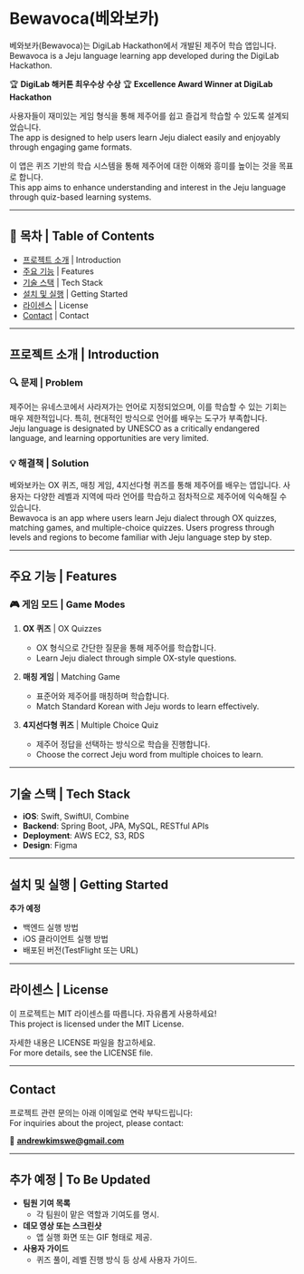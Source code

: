 # Bewavoca(베와보카)

베와보카(Bewavoca)는 DigiLab Hackathon에서 개발된 제주어 학습 앱입니다.  
Bewavoca is a Jeju language learning app developed during the DigiLab Hackathon.

🏆 **DigiLab 해커톤 최우수상 수상**
🏆 **Excellence Award Winner at DigiLab Hackathon**

사용자들이 재미있는 게임 형식을 통해 제주어를 쉽고 즐겁게 학습할 수 있도록 설계되었습니다.  
The app is designed to help users learn Jeju dialect easily and enjoyably through engaging game formats.

이 앱은 퀴즈 기반의 학습 시스템을 통해 제주어에 대한 이해와 흥미를 높이는 것을 목표로 합니다.  
This app aims to enhance understanding and interest in the Jeju language through quiz-based learning systems.

---

## 📖 목차 | Table of Contents

- [프로젝트 소개](#프로젝트-소개) | Introduction
- [주요 기능](#주요-기능) | Features
- [기술 스택](#기술-스택) | Tech Stack
- [설치 및 실행](#설치-및-실행) | Getting Started
- [라이센스](#License) | License
- [Contact](#Contact) | Contact

---

## 프로젝트 소개 | Introduction

### 🔍 문제 | Problem
제주어는 유네스코에서 사라져가는 언어로 지정되었으며, 이를 학습할 수 있는 기회는 매우 제한적입니다. 특히, 현대적인 방식으로 언어를 배우는 도구가 부족합니다.  
Jeju language is designated by UNESCO as a critically endangered language, and learning opportunities are very limited.

### 💡 해결책 | Solution
베와보카는 OX 퀴즈, 매칭 게임, 4지선다형 퀴즈를 통해 제주어를 배우는 앱입니다. 사용자는 다양한 레벨과 지역에 따라 언어를 학습하고 점차적으로 제주어에 익숙해질 수 있습니다.  
Bewavoca is an app where users learn Jeju dialect through OX quizzes, matching games, and multiple-choice quizzes. Users progress through levels and regions to become familiar with Jeju language step by step.

---

## 주요 기능 | Features

### 🎮 게임 모드 | Game Modes
1. **OX 퀴즈** | OX Quizzes  
   - OX 형식으로 간단한 질문을 통해 제주어를 학습합니다.  
   - Learn Jeju dialect through simple OX-style questions.

2. **매칭 게임** | Matching Game  
   - 표준어와 제주어를 매칭하며 학습합니다.  
   - Match Standard Korean with Jeju words to learn effectively.

3. **4지선다형 퀴즈** | Multiple Choice Quiz  
   - 제주어 정답을 선택하는 방식으로 학습을 진행합니다.  
   - Choose the correct Jeju word from multiple choices to learn.

---

## 기술 스택 | Tech Stack

- **iOS**: Swift, SwiftUI, Combine  
- **Backend**: Spring Boot, JPA, MySQL, RESTful APIs  
- **Deployment**: AWS EC2, S3, RDS  
- **Design**: Figma

---

## 설치 및 실행 | Getting Started

**추가 예정**  
- 백엔드 실행 방법
- iOS 클라이언트 실행 방법
- 배포된 버전(TestFlight 또는 URL)

---

## 라이센스 | License

이 프로젝트는 MIT 라이센스를 따릅니다. 자유롭게 사용하세요!  
This project is licensed under the MIT License.

자세한 내용은 LICENSE 파일을 참고하세요.  
For more details, see the LICENSE file.

---

## Contact

프로젝트 관련 문의는 아래 이메일로 연락 부탁드립니다:  
For inquiries about the project, please contact:

📧 **andrewkimswe@gmail.com**  

---

## 추가 예정 | To Be Updated
- **팀원 기여 목록**  
  - 각 팀원이 맡은 역할과 기여도를 명시.
- **데모 영상 또는 스크린샷**  
  - 앱 실행 화면 또는 GIF 형태로 제공.
- **사용자 가이드**  
  - 퀴즈 풀이, 레벨 진행 방식 등 상세 사용자 가이드.
